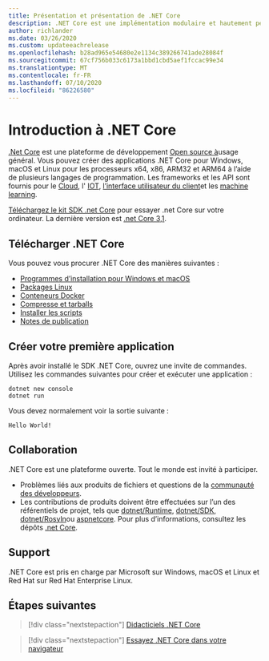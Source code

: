 ```yaml
---
title: Présentation et présentation de .NET Core
description: .NET Core est une implémentation modulaire et hautement performante de .NET pour la création d’applications Windows, Linux et macOS. Découvrez .NET Core pour démarrer.
author: richlander
ms.date: 03/26/2020
ms.custom: updateeachrelease
ms.openlocfilehash: b28ad965e54680e2e1134c389266741ade28084f
ms.sourcegitcommit: 67cf756b033c6173a1bbd1cbd5aef1fccac99e34
ms.translationtype: MT
ms.contentlocale: fr-FR
ms.lasthandoff: 07/10/2020
ms.locfileid: "86226580"
---
```

# <a name="introduction-to-net-core"></a>Introduction à .NET Core

[.Net Core](about.md) est une plateforme de développement [Open source à](https://github.com/dotnet/runtime/blob/master/LICENSE.TXT)usage général. Vous pouvez créer des applications .NET Core pour Windows, macOS et Linux pour les processeurs x64, x86, ARM32 et ARM64 à l’aide de plusieurs langages de programmation. Les frameworks et les API sont fournis pour le [Cloud](/aspnet/core/), l' [IOT](/archive/msdn-magazine/2019/august/net-core-cross-platform-iot-programming-with-net-core-3-0), [l’interface utilisateur du client](../desktop-wpf/overview/index.md)et les [machine learning](/dotnet/machine-learning/).

[Téléchargez le kit SDK .net Core](https://dotnet.microsoft.com/download) pour essayer .net Core sur votre ordinateur. La dernière version est [.net Core 3,1](https://devblogs.microsoft.com/dotnet/announcing-net-core-3-1/).

## <a name="download-net-core"></a>Télécharger .NET Core

Vous pouvez vous procurer .NET Core des manières suivantes :

* [Programmes d’installation pour Windows et macOS](https://dotnet.microsoft.com/download)
* [Packages Linux](https://docs.microsoft.com/dotnet/core/install/linux-package-managers)
* [Conteneurs Docker](https://hub.docker.com/_/microsoft-dotnet-core/)
* [Compresse et tarballs](https://dotnet.microsoft.com/download/dotnet-core/3.1)
* [Installer les scripts](https://dotnet.microsoft.com/download/dotnet-core/scripts)
* [Notes de publication](https://github.com/dotnet/core/tree/master/release-notes)

## <a name="create-your-first-application"></a>Créer votre première application

Après avoir installé le SDK .NET Core, ouvrez une invite de commandes. Utilisez les commandes suivantes pour créer et exécuter une application :

```dotnetcli
dotnet new console
dotnet run
```

Vous devez normalement voir la sortie suivante :

```output
Hello World!
```

## <a name="contribute"></a>Collaboration

.NET Core est une plateforme ouverte. Tout le monde est invité à participer.

* Problèmes liés aux produits de fichiers et questions de la [communauté des développeurs](https://developercommunity.visualstudio.com/spaces/61/index.html).
* Les contributions de produits doivent être effectuées sur l’un des référentiels de projet, tels que [dotnet/Runtime](https://github.com/dotnet/runtime), [dotnet/SDK](https://github.com/dotnet/sdk), [dotnet/Rosyln](https://github.com/dotnet/roslyn)ou [aspnetcore](https://github.com/dotnet/aspnetcore). Pour plus d’informations, consultez les dépôts [.net Core](https://github.com/dotnet/core/blob/master/Documentation/core-repos.md).

## <a name="support"></a>Support

.NET Core est pris en charge par Microsoft sur Windows, macOS et Linux et Red Hat sur Red Hat Enterprise Linux.

## <a name="next-steps"></a>Étapes suivantes

> [!div class="nextstepaction"]
> [Didacticiels .NET Core](tutorials/index.md)

> [!div class="nextstepaction"]
> [Essayez .NET Core dans votre navigateur](../csharp/tutorials/intro-to-csharp/numbers-in-csharp.yml)
